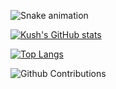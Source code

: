![Snake animation](https://github.com/MishraKush/MishraKush/blob/output/github-snake-dark.svg?palette=github-dark)

[![Kush's GitHub stats](https://github-readme-stats.vercel.app/api?username=MishraKush&count_private=true&show_icons=true&theme=tokyonight&hide=contribs,issues&hide_border=true)](https://github.com/MishraKush/github-readme-stats)

[![Top Langs](https://github-readme-stats.vercel.app/api/top-langs/?username=MishraKush&layout=compact&theme=tokyonight&hide_border=true)](https://github.com/MishraKush/github-readme-stats)

![Github Contributions](https://github-readme-streak-stats.herokuapp.com/?user=MishraKush&hide_border=true&theme=tokyonight)
